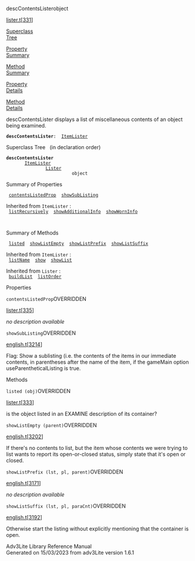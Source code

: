 <span class="title">descContentsLister</span><span class="type">object</span>

[lister.t](../file/lister.t.html)\[[331](../source/lister.t.html#331)\]

[Superclass  
Tree](#_SuperClassTree_)

[Property  
Summary](#_PropSummary_)

[Method  
Summary](#_MethodSummary_)

[Property  
Details](#_Properties_)

[Method  
Details](#_Methods_)

<div class="fdesc">

descContentsLister displays a list of miscellaneous contents of an
object being examined.

**`descContentsLister`**` :   `[`ItemLister`](../object/ItemLister.html)

</div>

<span id="_SuperClassTree_"></span>

<div class="mjhd">

<span class="hdln">Superclass Tree</span>   (in declaration order)

</div>

**`descContentsLister`**  
`         `[`ItemLister`](../object/ItemLister.html)  
`                 `[`Lister`](../object/Lister.html)  
`                         object`  
<span id="_PropSummary_"></span>

<div class="mjhd">

<span class="hdln">Summary of Properties</span>  

</div>

` `[`contentsListedProp`](#contentsListedProp)`  `[`showSubListing`](#showSubListing)`  `

Inherited from `ItemLister` :  
` `[`listRecursively`](../object/ItemLister.html#listRecursively)`  `[`showAdditionalInfo`](../object/ItemLister.html#showAdditionalInfo)`  `[`showWornInfo`](../object/ItemLister.html#showWornInfo)`  `

` `

<span id="_MethodSummary_"></span>

<div class="mjhd">

<span class="hdln">Summary of Methods</span>  

</div>

` `[`listed`](#listed)`  `[`showListEmpty`](#showListEmpty)`  `[`showListPrefix`](#showListPrefix)`  `[`showListSuffix`](#showListSuffix)`  `

Inherited from `ItemLister` :  
` `[`listName`](../object/ItemLister.html#listName)`  `[`show`](../object/ItemLister.html#show)`  `[`showList`](../object/ItemLister.html#showList)`  `

Inherited from `Lister` :  
` `[`buildList`](../object/Lister.html#buildList)`  `[`listOrder`](../object/Lister.html#listOrder)`  `

<span id="_Properties_"></span>

<div class="mjhd">

<span class="hdln">Properties</span>  

</div>

<span id="contentsListedProp"></span>

`contentsListedProp`<span class="rem">OVERRIDDEN</span>

[lister.t](../file/lister.t.html)\[[335](../source/lister.t.html#335)\]

<div class="desc">

*no description available*

</div>

<span id="showSubListing"></span>

`showSubListing`<span class="rem">OVERRIDDEN</span>

[english.t](../file/english.t.html)\[[3214](../source/english.t.html#3214)\]

<div class="desc">

Flag: Show a sublisting (i.e. the contents of the items in our immediate
contents, in parentheses after the name of the item, if the gameMain
option useParentheticalListing is true.

</div>

<span id="_Methods_"></span>

<div class="mjhd">

<span class="hdln">Methods</span>  

</div>

<span id="listed"></span>

`listed (obj)`<span class="rem">OVERRIDDEN</span>

[lister.t](../file/lister.t.html)\[[333](../source/lister.t.html#333)\]

<div class="desc">

is the object listed in an EXAMINE description of its container?

</div>

<span id="showListEmpty"></span>

`showListEmpty (parent)`<span class="rem">OVERRIDDEN</span>

[english.t](../file/english.t.html)\[[3202](../source/english.t.html#3202)\]

<div class="desc">

If there's no contents to list, but the item whose contents we were
trying to list wants to report its open-or-closed status, simply state
that it's open or closed.

</div>

<span id="showListPrefix"></span>

`showListPrefix (lst, pl, parent)`<span class="rem">OVERRIDDEN</span>

[english.t](../file/english.t.html)\[[3171](../source/english.t.html#3171)\]

<div class="desc">

*no description available*

</div>

<span id="showListSuffix"></span>

`showListSuffix (lst, pl, paraCnt)`<span class="rem">OVERRIDDEN</span>

[english.t](../file/english.t.html)\[[3192](../source/english.t.html#3192)\]

<div class="desc">

Otherwise start the listing without explicitly mentioning that the
container is open.

</div>

<div class="ftr">

Adv3Lite Library Reference Manual  
Generated on 15/03/2023 from adv3Lite version 1.6.1

</div>
